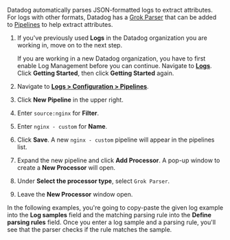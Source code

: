 Datadog automatically parses JSON-formatted logs to extract attributes. For logs with other formats, Datadog has a <a href="https://docs.datadoghq.com/logs/processing/processors/?tab=ui#grok-parser" target="_blank">Grok Parser</a> that can be added to <a href="https://docs.datadoghq.com/logs/processing/pipelines/" target="_blank">Pipelines</a> to help extract attributes.

1. If you've previously used **Logs** in the Datadog organization you are working in, move on to the next step. 

    If you are working in a new Datadog organization, you have to first enable Log Management before you can continue. Navigate to <a href="https://app.datadoghq.com/logs" target="_datadog">**Logs**</a>. Click **Getting Started**, then click **Getting Started** again.

2. Navigate to <a href="https://app.datadoghq.com/logs/pipelines" target="_datadog">**Logs > Configuration > Pipelines**</a>.

3. Click **New Pipeline** in the upper right. 

4. Enter `source:nginx` for **Filter**.

5. Enter `nginx - custom` for **Name**.

6. Click **Save**. A new `nginx - custom` pipeline will appear in the pipelines list.

7. Expand the new pipeline and click **Add Processor**. A pop-up window to create a **New Processor** will open.

8. Under **Select the processor type**, select `Grok Parser`.

9. Leave the **New Processor** window open.

In the following examples, you're going to copy-paste the given log example into the **Log samples** field and the matching parsing rule into the **Define parsing rules** field. Once you enter a log sample and a parsing rule, you'll see that the parser checks if the rule matches the sample.
